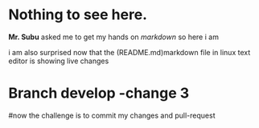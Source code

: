 # Nothing to see here.

**Mr. Subu** asked me to get my hands on *markdown* so here i am

i am also surprised now that the (README.md)markdown file in linux text editor is showing live changes
# Branch develop -change 3


#now the challenge is to commit my changes and pull-request

